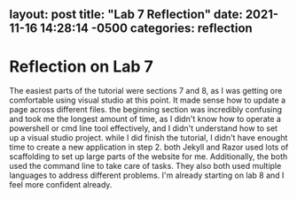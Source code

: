 layout: post
title:  "Lab 7 Reflection"
date:   2021-11-16 14:28:14 -0500
categories: reflection
---
# Reflection on Lab 7

The easiest parts of the tutorial were sections 7 and 8, as I was getting ore comfortable using visual studio at this point. It made sense how to update a page across different files. the beginning section was incredibly confusing and took me the longest amount of time, as I didn't know how to operate a powershell or cmd line tool effectively, and I didn't understand how to set up a visual studio project. while I did finish the tutorial, I didn't have enought time to create a new application in step 2. both Jekyll and Razor used lots of scaffolding to set up large parts of the website for me. Additionally, the both used the command line to take care of tasks. They also both used multiple languages to address different problems. I'm already starting on lab 8 and I feel more confident already.
